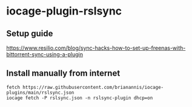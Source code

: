# iocage-plugin-rslsync

## Setup guide
https://www.resilio.com/blog/sync-hacks-how-to-set-up-freenas-with-bittorrent-sync-using-a-plugin

## Install manually from internet

```
fetch https://raw.githubusercontent.com/brianannis/iocage-plugins/main/rslsync.json
iocage fetch -P rslsync.json -n rslsync-plugin dhcp=on
```
